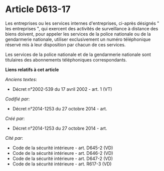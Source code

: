 # Article D613-17

Les entreprises ou les services internes d'entreprises, ci-après désignés " les entreprises ", qui exercent des activités de
surveillance à distance des biens doivent, pour appeler les services de la police nationale ou de la gendarmerie nationale,
utiliser exclusivement un numéro téléphonique réservé mis à leur disposition par chacun de ces services. 

Les services de la police nationale et de la gendarmerie nationale sont titulaires des abonnements téléphoniques
correspondants.

**Liens relatifs à cet article**

_Anciens textes_:

  - Décret n°2002-539 du 17 avril 2002 - art. 1 (VT)

_Codifié par_:

  - Décret n°2014-1253 du 27 octobre 2014 - art.

_Créé par_:

  - Décret n°2014-1253 du 27 octobre 2014 - art.

_Cité par_:

  - Code de la sécurité intérieure - art. D645-2 (VD)
  - Code de la sécurité intérieure - art. D646-2 (VD)
  - Code de la sécurité intérieure - art. D647-2 (VD)
  - Code de la sécurité intérieure - art. R617-3 (VD)

